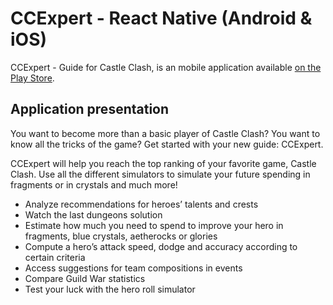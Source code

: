 ﻿# CCExpert - React Native (Android & iOS)

CCExpert - Guide for Castle Clash, is an mobile application available [on the Play Store](https://play.google.com/store/apps/details?id=fr.tordesillas.ccexpert).

## Application presentation

You want to become more than a basic player of Castle Clash? You want to know all the tricks of the game? Get started with your new guide: CCExpert.  
  
CCExpert will help you reach the top ranking of your favorite game, Castle Clash. Use all the different simulators to simulate your future spending in fragments or in crystals and much more!  
- Analyze recommendations for heroes’ talents and crests
- Watch the last dungeons solution
- Estimate how much you need to spend to improve your hero in fragments, blue crystals, aetherocks or glories
- Compute a hero’s attack speed, dodge and accuracy according to certain criteria
- Access suggestions for team compositions in events
- Compare Guild War statistics
- Test your luck with the hero roll simulator

